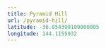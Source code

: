 ```yaml
---
title: Pyramid Hill
url: /pyramid-hill/
latitude: -36.054399100000005
longitude: 144.1155932
---
```

